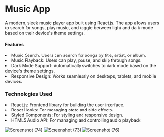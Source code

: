 <h1>Music App</h1>

<p>A modern, sleek music player app built using React.js. The app allows users to search for songs, play music, and toggle between light and dark mode based on their device's theme settings.</p>

<h4>Features</h4>

<li>Music Search: Users can search for songs by title, artist, or album.</li>
<li>Music Playback: Users can play, pause, and skip through songs.</li>
<li>Dark Mode Support: Automatically switches to dark mode based on the device's theme settings.</li>
<li>Responsive Design: Works seamlessly on desktops, tablets, and mobile devices.</li>

<h3>Technologies Used</h3>

<li>React.js: Frontend library for building the user interface.</li>
<li>React Hooks: For managing state and side effects.</li>
<li>Styled Components: For styling and responsive design.</li>
<li>HTML5 Audio API: For managing and controlling audio playback</li>

![Screenshot (74)](https://github.com/user-attachments/assets/96660611-3ec2-40a7-a2e2-a5b540ed67c7)
![Screenshot (73)](https://github.com/user-attachments/assets/771ebf56-13e7-4e74-969b-6b515e966c38)
![Screenshot (76)](https://github.com/user-attachments/assets/d2c39e89-2326-4715-affc-2523ee6d713e)

